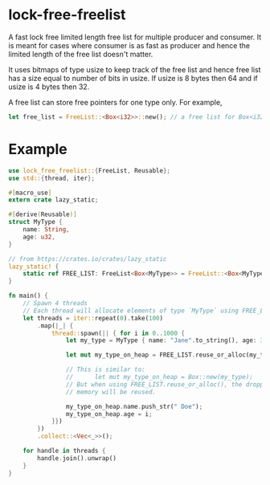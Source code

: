 # lock-free-freelist

A fast lock free limited length free list for multiple producer and consumer. It is meant for cases where consumer is as fast as producer and hence the limited length of the free list doesn't matter.

It uses bitmaps of type usize to keep track of the free list and hence free list has a size equal to number of bits in usize. If usize is 8 bytes then 64 and if usize is 4 bytes then 32.

A free list can store free pointers for one type only. For example,

```rust
let free_list = FreeList::<Box<i32>>::new(); // a free list for Box<i32>
```

# Example

```rust
use lock_free_freelist::{FreeList, Reusable};
use std::{thread, iter};

#[macro_use]
extern crate lazy_static;

#[derive(Reusable)]
struct MyType {
    name: String,
    age: u32,
}

// from https://crates.io/crates/lazy_static
lazy_static! {
    static ref FREE_LIST: FreeList<Box<MyType>> = FreeList::<Box<MyType>>::new();
}

fn main() {
    // Spawn 4 threads
    // Each thread will allocate elements of type `MyType` using FREE_LIST
    let threads = iter::repeat(0).take(100)
        .map(|_| {
            thread::spawn(|| { for i in 0..1000 {
                let my_type = MyType { name: "Jane".to_string(), age: 30 };

                let mut my_type_on_heap = FREE_LIST.reuse_or_alloc(my_type);

                // This is similar to:
                //      let mut my_type_on_heap = Box::new(my_type);
                // But when using FREE_LIST.reuse_or_alloc(), the dropped
                // memory will be reused.

                my_type_on_heap.name.push_str(" Doe");
                my_type_on_heap.age = i;
            }})
        })
        .collect::<Vec<_>>();

    for handle in threads {
        handle.join().unwrap()
    }
}
```
